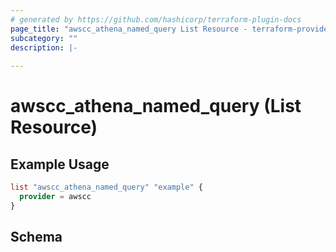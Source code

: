 ```yaml
---
# generated by https://github.com/hashicorp/terraform-plugin-docs
page_title: "awscc_athena_named_query List Resource - terraform-provider-awscc"
subcategory: ""
description: |-
  
---
```


# awscc_athena_named_query (List Resource)



## Example Usage

```terraform
list "awscc_athena_named_query" "example" {
  provider = awscc
}
```

<!-- schema generated by tfplugindocs -->
## Schema
